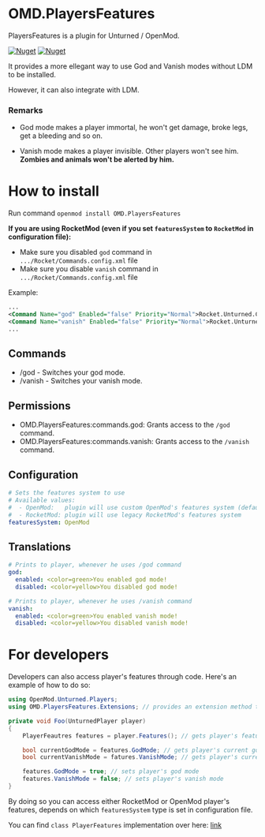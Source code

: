 ﻿# OMD.PlayersFeatures
PlayersFeatures is a plugin for Unturned / OpenMod. 

[![Nuget](https://img.shields.io/nuget/v/OMD.PlayersFeatures)](https://www.nuget.org/packages/OMD.PlayersFeatures/)
[![Nuget](https://img.shields.io/nuget/dt/OMD.PlayersFeatures?label=nuget%20downloads)](https://www.nuget.org/packages/OMD.PlayersFeatures/)

It provides a more ellegant way to use God and Vanish modes without LDM to be installed. 

However, it can also integrate with LDM.

### Remarks
- God mode makes a player immortal, he won't get damage, broke legs, get a bleeding and so on.

- Vanish mode makes a player invisible. Other players won't see him. **Zombies and animals won't be alerted by him.**

# How to install
Run command `openmod install OMD.PlayersFeatures`

**If you are using RocketMod (even if you set `featuresSystem` to `RocketMod` in configuration file):**
- Make sure you disabled `god` command in `.../Rocket/Commands.config.xml` file
- Make sure you disable `vanish` command in `.../Rocket/Commands.config.xml` file

Example:
```xml
...
<Command Name="god" Enabled="false" Priority="Normal">Rocket.Unturned.Commands.CommandGod/god</Command>
<Command Name="vanish" Enabled="false" Priority="Normal">Rocket.Unturned.Commands.CommandVanish/vanish</Command>
...
```

## Commands
- /god - Switches your god mode.
- /vanish - Switches your vanish mode.

## Permissions
- OMD.PlayersFeatures:commands.god: Grants access to the `/god` command.
- OMD.PlayersFeatures:commands.vanish: Grants access to the `/vanish` command.

## Configuration
```yaml
# Sets the features system to use
# Available values:
#  - OpenMod:   plugin will use custom OpenMod's features system (default)    
#  - RocketMod: plugin will use legacy RocketMod's features system
featuresSystem: OpenMod 
```

## Translations
```yaml
# Prints to player, whenever he uses /god command
god:
  enabled: <color=green>You enabled god mode!
  disabled: <color=yellow>You disabled god mode!

# Prints to player, whenever he uses /vanish command
vanish:
  enabled: <color=green>You enabled vanish mode!
  disabled: <color=yellow>You disabled vanish mode!
```

# For developers

Developers can also access player's features through code. Here's an example of how to do so:

```cs
using OpenMod.Unturned.Players;
using OMD.PlayersFeatures.Extensions; // provides an extension method to access player's features

private void Foo(UnturnedPlayer player)
{
    PlayerFeautres features = player.Features(); // gets player's features via extensions method

    bool currentGodMode = features.GodMode; // gets player's current god mode
    bool currentVanishMode = fatures.VanishMode; // gets player's current vanish mode

    features.GodMode = true; // sets player's god mode
    features.VanishMode = false; // sets player's vanish mode
}
```

By doing so you can access either RocketMod or OpenMod player's features, depends on which `featuresSystem` type is set in configuration file.

You can find `class PlayerFeatures` implementation over here: [link](https://github.com/DevInc0/OMD.PlayerFeatures/blob/master/OMD.PlayerFeatures/Models/PlayerFeatures.cs)